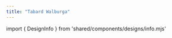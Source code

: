 ```yaml
---
title: "Tabard Walburga"
---
```


import { DesignInfo } from 'shared/components/designs/info.mjs'

<DesignInfo design='walburga' docs />

